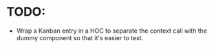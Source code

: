 # TODO:

- Wrap a Kanban entry in a HOC to separate the context call with the dummy component so that it's easier to test.